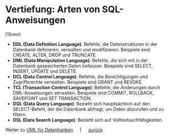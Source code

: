 # Vertiefung: Arten von SQL-Anweisungen
[15min]

- **DDL (Data Definition Language)**: Befehle, die Datenstrukturen in der Datenbank definieren, verwalten und modifizieren. Beispiele sind CREATE, ALTER, DROP und TRUNCATE.
- **DML (Data Manipulation Language)**: Befehle, die sich mit in der Datenbank gespeicherten Daten befassen. Beispiele sind SELECT, INSERT, UPDATE und DELETE.
- **DCL (Data Control Language)**: Befehle, die Berechtigungen und Zugriffsrechte verwalten. Beispiele sind GRANT und REVOKE.
- **TCL (Transaction Control Language)**: Befehle, die Änderungen durch DML-Anweisungen verwalten. Beispiele sind COMMIT, ROLLBACK, SAVEPOINT und SET TRANSACTION.
- **DQL (Data Query Language)**: Bezieht sich hauptsächlich auf den SELECT-Befehl, der die Datenbank abfragt, um Daten abzurufen und zu filtern.
- **DSL (Data Search Language)**: Bezieht sich auf Volltextsuchfähigkeiten.

Weiter zu [UML für Datenbanken](../unterrichte/uml_diagramme.md) &emsp; | &emsp; [zurück](../datenbanken.md)
